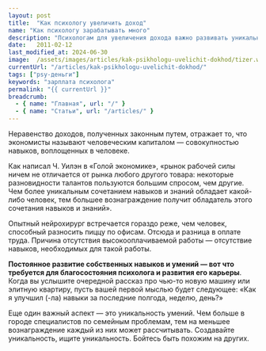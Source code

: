 ```yaml
---
layout: post
title:  "Как психологу увеличить доход"
name: "Как психологу зарабатывать много"
description: "Психологам для увеличения дохода важно развивать уникальные навыки в выбранной предметной области. Уникальность и постоянное развитие — ключевые факторы."
date:   2011-02-12			 
last_modified_at: 2024-06-30
image:  /assets/images/articles/kak-psikhologu-uvelichit-dokhod/tizer.webp
currentUrl: "/articles/kak-psikhologu-uvelichit-dokhod/"
tags: ["psy-деньги"]
keywords: "зарплата психолога"
permalink: "{{ currentUrl }}"
breadcrumb:
  - { name: "Главная", url: "/" }
  - { name: "Статьи", url: "/articles/" }
---
```



<p>Неравенство доходов, полученных законным путем, отражает то, что экономисты называют человеческим капиталом — совокупностью навыков, воплощенных в человеке. </p>
<p>Как написал Ч. Уилэн в «Голой экономике», «рынок рабочей силы ничем не отличается от рынка любого другого товара: некоторые разновидности талантов пользуются большим спросом, чем другие. Чем более уникальным сочетанием навыков и знаний обладает какой-либо человек, тем большее вознаграждение получит обладатель этого сочетания навыков и знаний». </p>

<p>Опытный нейрохирург встречается гораздо реже, чем человек, способный разносить пиццу по офисам. Отсюда и разница в оплате труда. Причина отсутствия высокооплачиваемой работы — отсутствие навыков, необходимых для такой работы.</p>

<p><strong>Постоянное развитие собственных навыков и умений — вот что требуется для благосостояния психолога и развития его карьеры</strong>. Когда вы услышите очередной рассказ про чью-то новую машину или элитную квартиру, пусть вашей первой мыслью будет следующее: «Как я улучшил (-ла) навыки за последние полгода, неделю, день?» </p>

<p>Еще один важный аспект — это уникальность умений. Чем больше в городе специалистов по семейным проблемам, тем на меньшее вознаграждение каждый из них может рассчитывать. Создавайте уникальность, ищите уникальность. Бойтесь быть похожим на других. </p>




